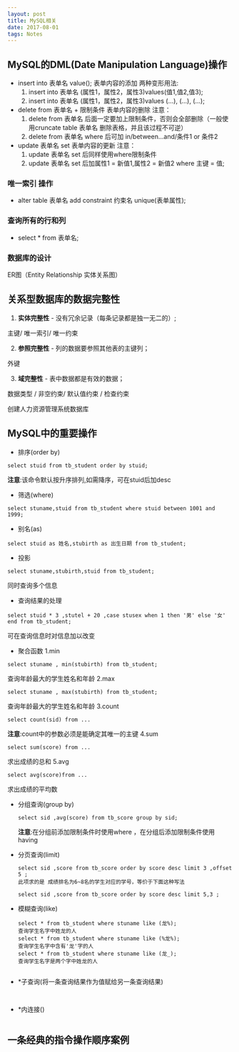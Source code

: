 ```yaml
---
layout: post
title: MySQL相关
date: 2017-08-01
tags: Notes
---
```


## MySQL的DML(Date Manipulation Language)操作

* insert into 表单名 value();
   表单内容的添加
   两种变形用法:
   1. insert into 表单名 (属性1，属性2，属性3)values(值1,值2,值3);
   2. insert into 表单名 (属性1，属性2，属性3)values
    (...),
    (...),
    (...);
* delete from 表单名 + 限制条件
   表单内容的删除
   注意：
   1. delete from 表单名 后面一定要加上限制条件，否则会全部删除（一般使用cruncate table 表单名 删除表格，并且该过程不可逆）
   2. delete from 表单名 where 后可加 in/between...and/条件1 or 条件2
* update 表单名 set
   表单内容的更新
   注意：
   1. update 表单名 set 后同样使用where限制条件
   2. update 表单名 set 后加属性1 = 新值1,属性2 = 新值2 where 主键 = 值;

### 唯一索引 操作

* alter table 表单名 add constraint 约束名 unique(表单属性);
### 查询所有的行和列

* select * from 表单名;

### 数据库的设计 
 ER图（Entity Relationship 实体关系图）
     

##  关系型数据库的数据完整性

1. **实体完整性** - 没有冗余记录（每条记录都是独一无二的）;

 主键/ 唯一索引/ 唯一约束

2. **参照完整性** - 列的数据要参照其他表的主键列；

 外键

3. **域完整性** - 表中数据都是有效的数据；

 数据类型 / 非空约束/ 默认值约束 / 检查约束

 创建人力资源管理系统数据库


## MySQL中的重要操作

* 排序(order by)
```
select stuid from tb_student order by stuid; 
```
**注意**:该命令默认按升序排列,如需降序，可在stuid后加desc
* 筛选(where)
```
select stuname,stuid from tb_student where stuid between 1001 and 1999;
```
* 别名(as)
```
select stuid as 姓名,stubirth as 出生日期 from tb_student;
```
* 投影
```
select stuname,stubirth,stuid from tb_student;
```
同时查询多个信息
* 查询结果的处理
```
select stuid * 3 ,stutel + 20 ,case stusex when 1 then '男' else '女' end from tb_student;

``` 
可在查询信息时对信息加以改变
* 聚合函数
 1.min
 ```
 select stuname , min(stubirth) from tb_student;
 ```
 查询年龄最大的学生姓名和年龄
 2.max
 ```
 select stuname , max(stubirth) from tb_student;
 ```
 查询年龄最大的学生姓名和年龄
 3.count
 ```
 select count(sid) from ...
 ```
 **注意**:count中的参数必须是能确定其唯一的主键
 4.sum
 ```
 select sum(score) from ...
 ```
 求出成绩的总和
 5.avg
 ```
 select avg(score)from ...
 ```
 求出成绩的平均数
* 分组查询(group by)
  ```
  select sid ,avg(score) from tb_score group by sid;
  ```
  **注意**:在分组前添加限制条件时使用where ，在分组后添加限制条件使用 having 
* 分页查询(limit)
  ```
  select sid ,score from tb_score order by score desc limit 3 ,offset 5 ;
  此项求的是 成绩排名为6~8名的学生对应的学号，等价于下面这种写法   

  select sid ,score from tb_score order by score desc limit 5,3 ;
  ```  
* 模糊查询(like)
  ```
  select * from tb_student where stuname like (龙%);
  查询学生名字中姓龙的人
  select * from tb_student where stuname like (%龙%);
  查询学生名字中含有'龙'字的人
  select * from tb_student where stuname like (龙_);
  查询学生名字是两个字中姓龙的人


  ```

* *子查询(将一条查询结果作为值赋给另一条查询结果)
  ```
    

  ```
* *内连接()
  ```
  ```
## 一条经典的指令操作顺序案例
```


```


	  
